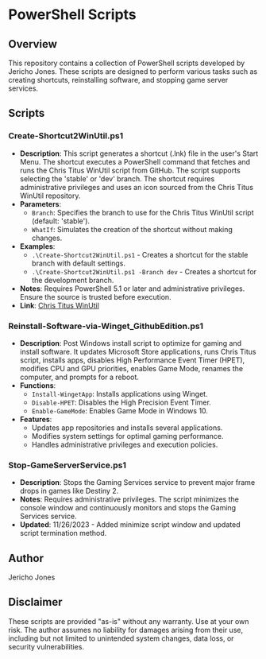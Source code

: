 # PowerShell Scripts

## Overview
This repository contains a collection of PowerShell scripts developed by Jericho Jones. These scripts are designed to perform various tasks such as creating shortcuts, reinstalling software, and stopping game server services.

## Scripts

### Create-Shortcut2WinUtil.ps1
- **Description**: This script generates a shortcut (.lnk) file in the user's Start Menu. The shortcut executes a PowerShell command that fetches and runs the Chris Titus WinUtil script from GitHub. The script supports selecting the 'stable' or 'dev' branch. The shortcut requires administrative privileges and uses an icon sourced from the Chris Titus WinUtil repository.
- **Parameters**:
  - `Branch`: Specifies the branch to use for the Chris Titus WinUtil script (default: 'stable').
  - `WhatIf`: Simulates the creation of the shortcut without making changes.
- **Examples**:
  - `.\Create-Shortcut2WinUtil.ps1` - Creates a shortcut for the stable branch with default settings.
  - `.\Create-Shortcut2WinUtil.ps1 -Branch dev` - Creates a shortcut for the development branch.
- **Notes**: Requires PowerShell 5.1 or later and administrative privileges. Ensure the source is trusted before execution.
- **Link**: [Chris Titus WinUtil](https://github.com/ChrisTitusTech/winutil)

### Reinstall-Software-via-Winget_GithubEdition.ps1
- **Description**: Post Windows install script to optimize for gaming and install software. It updates Microsoft Store applications, runs Chris Titus script, installs apps, disables High Performance Event Timer (HPET), modifies CPU and GPU priorities, enables Game Mode, renames the computer, and prompts for a reboot.
- **Functions**:
  - `Install-WingetApp`: Installs applications using Winget.
  - `Disable-HPET`: Disables the High Precision Event Timer.
  - `Enable-GameMode`: Enables Game Mode in Windows 10.
- **Features**: 
  - Updates app repositories and installs several applications.
  - Modifies system settings for optimal gaming performance.
  - Handles administrative privileges and execution policies.

### Stop-GameServerService.ps1
- **Description**: Stops the Gaming Services service to prevent major frame drops in games like Destiny 2.
- **Notes**: Requires administrative privileges. The script minimizes the console window and continuously monitors and stops the Gaming Services service.
- **Updated**: 11/26/2023 - Added minimize script window and updated script termination method.

## Author
Jericho Jones

## Disclaimer
These scripts are provided "as-is" without any warranty. Use at your own risk. The author assumes no liability for damages arising from their use, including but not limited to unintended system changes, data loss, or security vulnerabilities.
